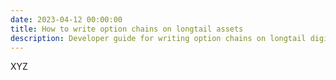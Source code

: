 ```yaml
---
date: 2023-04-12 00:00:00
title: How to write option chains on longtail assets
description: Developer guide for writing option chains on longtail digital assets with the Valorem Options Clearinghouse.
---
```


XYZ
